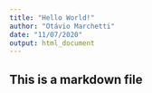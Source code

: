 ```yaml
---
title: "Hello World!"
author: "Otávio Marchetti"
date: "11/07/2020"
output: html_document
---
```


## This is a markdown file
